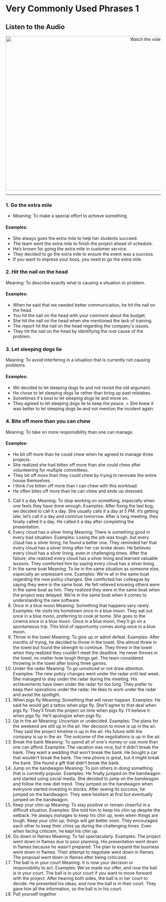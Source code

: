 # Very Commonly Used Phrases 1

## Listen to the Audio 
 <p align="center">
  <a href="https://www.youtube.com/watch?v=IaYnnDRPnGI" target="_blank">
    <img src="https://img.youtube.com/vi/IaYnnDRPnGI/hqdefault.jpg" alt="Watch the video" width="900" height="500">
  </a>
</p>

---

### 1. Go the extra mile
- Meaning: To make a special effort to achieve something.

#### Examples:
- She always goes the extra mile to help her students succeed.
- The team went the extra mile to finish the project ahead of schedule.
- He’s known for going the extra mile in customer service.
- They decided to go the extra mile to ensure the event was a success.
- If you want to impress your boss, you need to go the extra mile.

### 2. Hit the nail on the head
Meaning: To describe exactly what is causing a situation or problem.

#### Examples:
- When he said that we needed better communication, he hit the nail on the head.
- You hit the nail on the head with your comment about the budget.
- She hit the nail on the head when she mentioned the lack of training.
- The report hit the nail on the head regarding the company's issues.
- They hit the nail on the head by identifying the root cause of the problem.

### 3. Let sleeping dogs lie
Meaning: To avoid interfering in a situation that is currently not causing problems.

#### Examples:
- We decided to let sleeping dogs lie and not revisit the old argument.
- He chose to let sleeping dogs lie rather than bring up past mistakes.
- Sometimes it's best to let sleeping dogs lie and move on.
- They agreed to let sleeping dogs lie to keep the peace.
= She knew it was better to let sleeping dogs lie and not mention the incident again.

### 4. Bite off more than you can chew
Meaning: To take on more responsibility than one can manage.

#### Examples:
- He bit off more than he could chew when he agreed to manage three projects.
- She realized she had bitten off more than she could chew after volunteering for multiple committees.
- They bit off more than they could chew by trying to renovate the entire house themselves.
- I think I've bitten off more than I can chew with this workload.
- He often bites off more than he can chew and ends up stressed.

5. Call it a day
Meaning: To stop working on something, especially when one feels they have done enough.
Examples:
After fixing the last bug, we decided to call it a day.
She usually calls it a day at 5 PM.
It’s getting late; let’s call it a day and continue tomorrow.
After a long meeting, they finally called it a day.
He called it a day after completing the presentation.
6. Every cloud has a silver lining
Meaning: There is something good in every bad situation.
Examples:
Losing the job was tough, but every cloud has a silver lining; he found a better one.
They reminded her that every cloud has a silver lining after her car broke down.
He believes every cloud has a silver lining, even in challenging times.
After the failure, she realized every cloud has a silver lining and learned valuable lessons.
They comforted him by saying every cloud has a silver lining.
7. In the same boat
Meaning: To be in the same situation as someone else, especially an unpleasant one.
Examples:
We're all in the same boat regarding the new policy changes.
She comforted her colleague by saying they were in the same boat.
He felt relieved knowing others were in the same boat as him.
They realized they were in the same boat when the project was delayed.
We’re in the same boat when it comes to understanding the new software.
8. Once in a blue moon
Meaning: Something that happens very rarely.
Examples:
He visits his hometown once in a blue moon.
They eat out once in a blue moon, preferring to cook at home.
She goes to the cinema once in a blue moon.
Once in a blue moon, they'll go on a spontaneous trip.
This kind of opportunity comes along once in a blue moon.
9. Throw in the towel
Meaning: To give up or admit defeat.
Examples:
After months of trying, he decided to throw in the towel.
She almost threw in the towel but found the strength to continue.
They threw in the towel when they realized they couldn't meet the deadline.
He never throws in the towel, no matter how tough things get.
The team considered throwing in the towel after losing three games.
10. Under the radar
Meaning: To go unnoticed or not draw attention.
Examples:
The new policy changes went under the radar until last week.
She managed to stay under the radar during the meeting.
His achievements have been under the radar for too long.
They prefer to keep their operations under the radar.
He likes to work under the radar and avoid the spotlight.
11. When pigs fly
Meaning: Something that will never happen.
Examples:
He said he would get a tattoo when pigs fly.
She’ll agree to that deal when pigs fly.
They’ll finish the project on time when pigs fly.
I’ll believe it when pigs fly.
He’ll apologize when pigs fly.
12. Up in the air
Meaning: Uncertain or undecided.
Examples:
The plans for the weekend are still up in the air.
Her decision to move is up in the air.
They said the project timeline is up in the air.
His future with the company is up in the air.
The outcome of the negotiations is up in the air.
13. Break the bank
Meaning: To spend all of one's money or use more than one can afford.
Examples:
The vacation was nice, but it didn’t break the bank.
They want a wedding that won’t break the bank.
He bought a car that wouldn’t break the bank.
The new phone is great, but it might break the bank.
She found a gift that didn’t break the bank.
14. Jump on the bandwagon
Meaning: To join others in doing something that is currently popular.
Examples:
He finally jumped on the bandwagon and started using social media.
She decided to jump on the bandwagon and follow the new diet trend.
They jumped on the bandwagon when everyone started investing in stocks.
After seeing its success, he jumped on the bandwagon.
They were hesitant at first but eventually jumped on the bandwagon.
15. Keep your chin up
Meaning: To stay positive or remain cheerful in a difficult situation.
Examples:
She told him to keep his chin up despite the setback.
He always manages to keep his chin up, even when things are tough.
Keep your chin up; things will get better soon.
They encouraged each other to keep their chins up during the challenging times.
Even when facing criticism, he kept his chin up.
16. Go down in flames
Meaning: To fail spectacularly.
Examples:
The project went down in flames due to poor planning.
His presentation went down in flames because he wasn’t prepared.
The plan to expand the business went down in flames.
Their attempt to negotiate went down in flames.
The proposal went down in flames after being criticized.
17. The ball is in your court
Meaning: It is now your decision or responsibility to act.
Examples:
We've made our offer, and now the ball is in your court.
The ball is in your court if you want to move forward with the project.
After hearing both sides, the ball is in her court to decide.
He presented his ideas, and now the ball is in their court.
They gave him all the information, so the ball is in his court.
18. Pull yourself together
